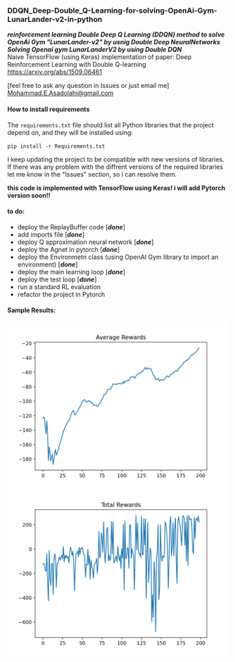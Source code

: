 ### DDQN_Deep-Double_Q-Learning-for-solving-OpenAi-Gym-LunarLander-v2-in-python
***reinforcement learning Double Deep Q Learning (DDQN) method to solve OpenAi Gym "LunarLander-v2" by usnig Double Deep NeuralNetworks
Solving Openai gym LunarLanderV2 by using Double DQN***  
Naive TensorFlow (using Keras) implementation of paper:  Deep Reinforcement Learning with Double Q-learning
https://arxiv.org/abs/1509.06461   

[feel free to ask any question in Issues or just email me]  
Mohammad.E.Asadolahi@gmail.com

#### How to install requirements
The `requirements.txt` file should list all Python libraries that the project depend on, and they will be installed using:
```
pip install -r Requirements.txt
```
I keep updating the project to be compatible with new versions of libraries. If there was any problem with the diffrent versions of the required libraries let me know in the "Issues" section, so i can resolve them.  
  
  
**this code is implemented with TensorFlow using Keras! i will add Pytorch version soon!!**  
#### to do:  
* deploy the ReplayBuffer code   [***done***]
* add imports file   [***done***]
* deploy Q approximation neural network [***done***]
* deploy the Agnet in pytorch  [***done***]
* deploy the Environmetn class (using OpenAI Gym library to import an environment) [***done***]
* deploy the main learning loop [***done***]
* deploy the test loop [***done***]
* run a standard RL evaluation
* refactor the project in Pytorch


#### Sample Results: 
![Average Rewards](https://github.com/MohammadAsadolahi/DDQN_Deep-Double_Q-Learning-for-solving-OpenAi-Gym-LunarLander-v2-in-python/blob/main/Results/Average%20Rewards.png)
![Total Rewards](https://github.com/MohammadAsadolahi/DDQN_Deep-Double_Q-Learning-for-solving-OpenAi-Gym-LunarLander-v2-in-python/blob/main/Results/Total%20Rewards.png)
